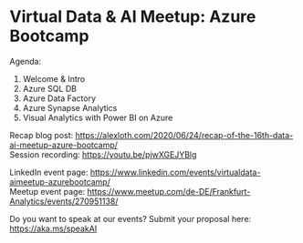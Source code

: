 Virtual Data & AI Meetup: Azure Bootcamp
========================================

Agenda:

1. Welcome & Intro
2. Azure SQL DB
3. Azure Data Factory
4. Azure Synapse Analytics
5. Visual Analytics with Power BI on Azure

Recap blog post: https://alexloth.com/2020/06/24/recap-of-the-16th-data-ai-meetup-azure-bootcamp/  
Session recording: https://youtu.be/pjwXGEJYBlg

LinkedIn event page: https://www.linkedin.com/events/virtualdata-aimeetup-azurebootcamp/  
Meetup event page: https://www.meetup.com/de-DE/Frankfurt-Analytics/events/270951138/

Do you want to speak at our events? Submit your proposal here: https://aka.ms/speakAI
